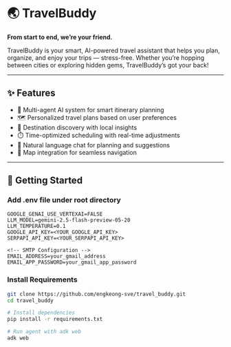 # 🌏 TravelBuddy

**From start to end, we’re your friend.**

TravelBuddy is your smart, AI-powered travel assistant that helps you plan, organize, and enjoy your trips — stress-free. Whether you’re hopping between cities or exploring hidden gems, TravelBuddy’s got your back!

---

## ✨ Features

- 🧠 Multi-agent AI system for smart itinerary planning
- 🗺️ Personalized travel plans based on user preferences
- 🧳 Destination discovery with local insights
- ⏱️ Time-optimized scheduling with real-time adjustments
- 💬 Natural language chat for planning and suggestions
- 📍 Map integration for seamless navigation

---

## 🚀 Getting Started

### Add .env file under root directory
```.env
GOOGLE_GENAI_USE_VERTEXAI=FALSE
LLM_MODEL=gemini-2.5-flash-preview-05-20
LLM_TEMPERATURE=0.1
GOOGLE_API_KEY=<YOUR_GOOGLE_API_KEY>
SERPAPI_API_KEY=<YOUR_SERPAPI_API_KEY>

<!-- SMTP Configuration -->
EMAIL_ADDRESS=your_gmail_address
EMAIL_APP_PASSWORD=your_gmail_app_password
```

### Install Requirements

```bash
git clone https://github.com/engkeong-sve/travel_buddy.git
cd travel_buddy

# Install dependencies
pip install -r requirements.txt

# Run agent with adk web
adk web
```
